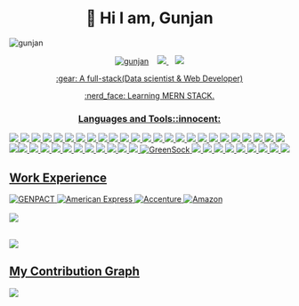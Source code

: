 
# <h1 align='center'> 👋 Hi I am, Gunjan </h1> 
<img src="https://komarev.com/ghpvc/?username=gunjangrunge&label=Profile%20views&color=0e75b6&style=flat" alt="gunjan"/> 
 <p align='center'>
 <a href="https://twitter.com/kabir_shelby" target="blank">
  <img src="https://img.shields.io/twitter/follow/kabir_shelby?logo=twitter&style=for-the-badge"  alt="gunjan" /></a> &nbsp;&nbsp; 
   <a href="https://www.linkedin.com/in/gunjansarkar/"><img src="https://img.shields.io/badge/linkedin-%230077B5.svg?&style=for-the-badge&logo=linkedin&logoColor=white" />
 </a>&nbsp;&nbsp;
 <a href=https://www.instagram.com/gunjangrunge/><img src="https://img.shields.io/badge/Instagram-E4405F?style=for-the-badge&logo=instagram&logoColor=white">
 </p>

<p align='center'> :gear: A full-stack(Data scientist &  Web Developer)<p>

 <p align='center'>:nerd_face: Learning MERN STACK.<p>
 
 <h3 align="center">Languages and Tools::innocent:</h3>
<img src="https://img.shields.io/badge/Linux-FCC624?style=for-the-badge&logo=linux&logoColor=black"> <img src="https://img.shields.io/badge/Python-FFD43B?style=for-the-badge&logo=python&logoColor=blue" />&nbsp;<img src="https://img.shields.io/badge/TensorFlow-FF6F00?style=for-the-badge&logo=TensorFlow&logoColor=white">  <img src="https://img.shields.io/badge/Keras-D00000?style=for-the-badge&logo=Keras&logoColor=white"> <img src="https://img.shields.io/badge/Go-00ADD8?style=for-the-badge&logo=go&logoColor=white">  <img src="https://img.shields.io/badge/JavaScript-323330?style=for-the-badge&logo=javascript&logoColor=F7DF1E">
  <img src="https://img.shields.io/badge/HTML5-E34F26?style=for-the-badge&logo=html5&logoColor=white">   <img src="https://img.shields.io/badge/CSS3-1572B6?style=for-the-badge&logo=css3&logoColor=white"> <img src="https://img.shields.io/badge/Numpy-777BB4?style=for-the-badge&logo=numpy&logoColor=white"> <img src="https://img.shields.io/badge/Pandas-2C2D72?style=for-the-badge&logo=pandas&logoColor=white">  <img src="https://img.shields.io/badge/scikit_learn-F7931E?style=for-the-badge&logo=scikit-learn&logoColor=white">  <img src="https://img.shields.io/badge/SciPy-654FF0?style=for-the-badge&logo=SciPy&logoColor=white">  <img src="https://img.shields.io/badge/Streamlit-FF4B4B?style=for-the-badge&logo=Streamlit&logoColor=white"> 
<img src="https://img.shields.io/badge/Angular-DD0031?style=for-the-badge&logo=angular&logoColor=white"> <img src="https://img.shields.io/badge/Bootstrap-563D7C?style=for-the-badge&logo=bootstrap&logoColor=white">  <img src="https://img.shields.io/badge/conda-342B029.svg?&style=for-the-badge&logo=anaconda&logoColor=white">
 <img src="https://img.shields.io/badge/Docker-2CA5E0?style=for-the-badge&logo=docker&logoColor=white"> <img src="https://img.shields.io/badge/Django-092E20?style=for-the-badge&logo=django&logoColor=green"> <img src="https://img.shields.io/badge/Express.js-000000?style=for-the-badge&logo=express&logoColor=white"> <img src="https://img.shields.io/badge/fastapi-109989?style=for-the-badge&logo=FASTAPI&logoColor=white">&nbsp;<img src="https://img.shields.io/badge/Flask-000000?style=for-the-badge&logo=flask&logoColor=white">&nbsp;<img src="https://img.shields.io/badge/Font_Awesome-339AF0?style=for-the-badge&logo=fontawesome&logoColor=white">
  <img src="https://img.shields.io/badge/jQuery-0769AD?style=for-the-badge&logo=jquery&logoColor=white">&nbsp;<img src="https://img.shields.io/badge/Jupyter-F37626.svg?&style=for-the-badge&logo=Jupyter&logoColor=white"> <img src="https://img.shields.io/badge/Node.js-339933?style=for-the-badge&logo=nodedotjs&logoColor=white"> <img src="	https://img.shields.io/badge/npm-CB3837?style=for-the-badge&logo=npm&logoColor=white"><img src="https://img.shields.io/badge/OpenCV-27338e?style=for-the-badge&logo=OpenCV&logoColor=white"> <img src="https://img.shields.io/badge/PowerBI-F2C811?style=for-the-badge&logo=Power%20BI&logoColor=white"> <img src="https://img.shields.io/badge/React-20232A?style=for-the-badge&logo=react&logoColor=61DAFB"> <img src="https://img.shields.io/badge/react%20table-FF4154?style=for-the-badge&logo=react%20table&logoColor=white"> <img src="https://img.shields.io/badge/React_Router-CA4245?style=for-the-badge&logo=react-router&logoColor=white"> <img src="https://img.shields.io/badge/strapi-2e7eea?style=for-the-badge&logo=strapi&logoColor=white">   <img src="https://img.shields.io/badge/Tailwind_CSS-38B2AC?style=for-the-badge&logo=tailwind-css&logoColor=white"> <img src="https://img.shields.io/badge/Amazon_AWS-FF9900?style=for-the-badge&logo=amazonaws&logoColor=white"> <img src="https://img.shields.io/badge/Netlify-00C7B7?style=for-the-badge&logo=netlify&logoColor=white">
 <img src="https://img.shields.io/badge/Amazon%20DynamoDB-4053D6?style=for-the-badge&logo=Amazon%20DynamoDB&logoColor=white"> <img src="https://img.shields.io/badge/MongoDB-4EA94B?style=for-the-badge&logo=mongodb&logoColor=white"> <img alt="GreenSock" src="https://img.shields.io/badge/GreenSock-88CE02?style=for-the-badge&logo=greensock&logoColor=white" />  <img src="https://img.shields.io/badge/MySQL-005C84?style=for-the-badge&logo=mysql&logoColor=white"> <img src="https://img.shields.io/badge/Microsoft_Excel-217346?style=for-the-badge&logo=microsoft-excel&logoColor=white ">         <img src="https://img.shields.io/badge/Microsoft_Office-D83B01?style=for-the-badge&logo=microsoft-office&logoColor=white"> <img src="https://img.shields.io/badge/Microsoft_PowerPoint-B7472A?style=for-the-badge&logo=microsoft-powerpoint&logoColor=white"> <img src="https://img.shields.io/badge/Microsoft_SharePoint-0078D4?style=for-the-badge&logo=microsoft-sharepoint&logoColor=white"> <img src="https://img.shields.io/badge/Microsoft_SQL_Server-CC2927?style=for-the-badge&logo=microsoft-sql-server&logoColor=white"> 
 <img src="https://img.shields.io/badge/Microsoft_Visio-3955A3?style=for-the-badge&logo=microsoft-visio&logoColor=white">  <img src="https://img.shields.io/badge/Microsoft_Word-2B579A?style=for-the-badge&logo=microsoft-word&logoColor=white"> <img src="	https://img.shields.io/badge/Windows-0078D6?style=for-the-badge&logo=windows&logoColor=white">


<h2 align='left' > Work Experience </h2>
 <img alt="GENPACT" src="https://img.shields.io/badge/GENPACT-1e345c?style=or-the-badge &logo=Genpact&logoColor=4aabca&logoWidth=20&labelColor=4aabca" />  <img alt="American Express" src="https://img.shields.io/badge/American Express-2E77BC?style=for-the-badge&logo=american-express&logoColor=white" />  <img alt="Accenture" src="https://img.shields.io/badge/Accenture-A100FF?style=for-the-badge&logo=accenture&logoColor=white" />   <img alt="Amazon" src="https://img.shields.io/badge/Amazon-FF9900?style=for-the-badge&logo=amazon&logoColor=white" /> 
 
 
 
 
 
 <br>
<br>
<img src="https://github-readme-stats.vercel.app/api?username=GunjanGrunge&count_private=true&theme=radical&show_icons=true" />
<br>
<br>

![](https://github-readme-streak-stats.herokuapp.com/?user=gunjangrunge&theme=dark)
## My Contribution Graph 
![](https://activity-graph.herokuapp.com/graph?username=gunjangrunge&theme=react-dark)
 


